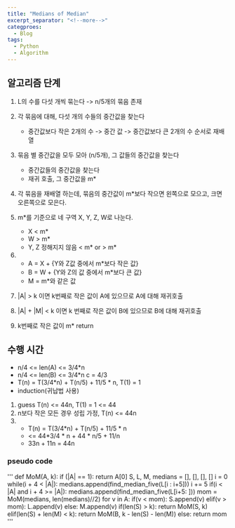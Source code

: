 ```yaml
---
title: "Medians of Median"
excerpt_separator: "<!--more-->"
categproes:
  - Blog
tags:
  - Python
  - Algorithm
---
```


## 알고리즘 단계

1. L의 수를 다섯 개씩 묶는다 -> n/5개의 묶음 존재
2. 각 묶음에 대해, 다섯 개의 수들의 중간값을 찾는다

   - 중간값보다 작은 2개의 수 -> 중간 값 -> 중간값보다 큰 2개의 수 순서로 재배열

3. 묶음 별 중간값을 모두 모아 (n/5개), 그 값들의 중간값을 찾는다

   - 중간값들의 중간값을 찾는다
   - 재귀 호출, 그 중간값을 m\*

4. 각 묶음을 재배열 하는데, 묶음의 중간값이 m\*보다 작으면 왼쪽으로 모으고, 크면 오른쪽으로 모은다.
5. m\*를 기준으로 네 구역 X, Y, Z, W로 나눈다.

   - X < m\*
   - W > m\*
   - Y, Z 정해지지 않음 < m* or > m*

6. - A = X + {Y와 Z값 중에서 m\*보다 작은 값}
   - B = W + {Y와 Z의 값 중에서 m\*보다 큰 값}
   - M = m\*와 같은 값

7. |A| > k 이면 k번째로 작은 값이 A에 있으므로 A에 대해 재귀호출
8. |A| + |M| < k 이면 k 번째로 작은 값이 B에 있으므로 B에 대해 재귀호출
9. k번째로 작은 값이 m\* return

## 수행 시간

- n/4 <= len(A) <= 3/4\*n
- n/4 <= len(B) <= 3/4\*n c = 4/3
- T(n) = T(3/4*n) + T(n/5) + 11/5 * n, T(1) = 1
- induction(귀납법 사용)

1. guess T(n) <= 44n, T(1) = 1 <= 44
2. n보다 작은 모든 경우 성립 가정, T(n) <= 44n
3. - T(n) = T(3/4*n) + T(n/5) + 11/5 * n
   - <= 44*3/4 * n + 44 \* n/5 + 11/n
   - 33n + 11n = 44n

### pseudo code

<!-- prettier-ignore -->
'''
def MoM(A, k):
  if (|A| == 1): return A[0]
  S, L, M, medians = [], [], [], []
  i = 0
  while(i + 4 < |A|):
    medians.append(find_median_five(L[i : i+5]))
    i += 5
  if(i < |A| and i + 4 >= |A|):
    medians.append(find_median_five(L[i+5: ]))
  mom = MoM(medians, len(medians)//2)
  for v in A:
    if(v < mom): S.append(v)
    elif(v > mom): L.append(v)
    else: M.append(v)
  if(len(S) > k): return MoM(S, k)
  elif(len(S) + len(M) < k): return MoM(B, k - len(S) - len(M))
  else: return mom
'''

